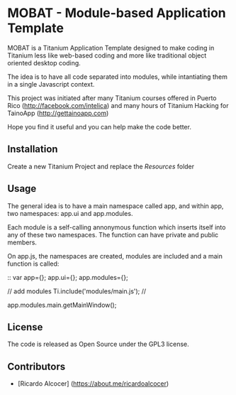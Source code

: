 MOBAT - Module-based Application Template
=============

MOBAT is a Titanium Application Template designed to make coding in Titanium less like web-based coding and more like traditional object oriented desktop coding.

The idea is to have all code separated into modules, while intantiating them in a single Javascript context.

This project was initiated after many Titanium courses offered in Puerto Rico (http://facebook.com/intelica) and many hours of Titanium Hacking for TainoApp (http://gettainoapp.com)

Hope you find it useful and you can help make the code better.


Installation
------------
Create a new Titanium Project and replace the *Resources* folder


Usage
------------

The general idea is to have a main namespace called app, and within app, two namespaces: app.ui and app.modules.

Each module is a self-calling annonymous function which inserts itself into any of these two namespaces.  The function can have private and public members.

On app.js, the namespaces are created, modules are included and a main function is called:

::
var app={};
app.ui={};
app.modules={};

// add modules
Ti.include('modules/main.js');
//

app.modules.main.getMainWindow();



License
------------
The code is released as Open Source under the GPL3 license.


Contributors
------------
  * [Ricardo Alcocer] (https://about.me/ricardoalcocer)
 